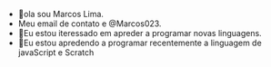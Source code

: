 - 👋ola sou Marcos Lima.
- Meu email de contato e @Marcos023.
- 👀Eu estou iteressado em apreder a programar novas linguagens.
- 🌱Eu estou apredendo a programar recentemente a linguagem de javaScript e Scratch
